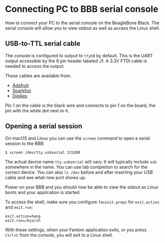 # Connecting PC to BBB serial console

How to connect your PC to the serial console on the BeagleBone Black. The serial
console will allow you to view stdout as well as access the Linux shell.

## USB-to-TTL serial cable

The console is configured to output to `ttyS0` by default. This is the UART
output accessible by the 6 pin header labeled J1. A 3.3V FTDI cable is needed
to access the output.

These cables are available from:

 - [Adafruit](https://www.adafruit.com/products/70)
 - [Sparkfun](https://www.sparkfun.com/products/9717)
 - [Digikey](http://www.digikey.com/product-detail/en/TTL-232R-3V3/768-1015-ND/1836393)

Pin 1 on the cable is the black wire and connects to pin 1 on the board, the
pin with the white dot next to it.

## Opening a serial session

On macOS and Linux you can use the `screen` command to open a serial session to
the BBB:

    $ screen /dev/tty.usbserial 115200

The actual device name `tty.usbserial` will vary. It will typically include
`usb` somewhere in the name. You can use tab completion to search for the
correct device. You can also `ls /dev` before and after inserting your USB
cable and see what new port shows up.

Power on your BBB and you should now be able to view the stdout as Linux boots
and your application is started.

To access the shell, make sure you configure `faninit.props` for `exit.action`
and `exit.run`:

    exit.action=hang
    exit.run=/bin/sh

With these settings, when your Fantom application exits, or you press `Ctrl+C`
from the console, you will exit to a Linux shell.